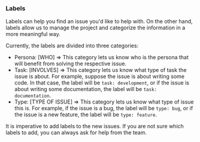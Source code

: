 ### Labels

Labels can help you find an issue you'd like to help with. On the other hand, labels allow us to manage the project and
categorize the information in a more meaningful way.

Currently, the labels are divided into three categories:

- Persona: [WHO] => This category lets us know who is the persona that will benefit from solving the respective issue.
- Task: [INVOLVES] => This category lets us know what type of task the issue is about. For example, suppose the issue is 
  about writing some code. In that case, the label will be `task: development`, or if the issue is about writing some 
  documentation, the label will be `task: documentation`.
- Type: [TYPE OF ISSUE] => This category lets us know what type of issue this is. For example, if the issue is a bug, the
  label will be `type: bug`, or if the issue is a new feature, the label will be `type: feature`.

It is imperative to add labels to the new issues. If you are not sure which labels to add, you can always ask for help 
from the team.
